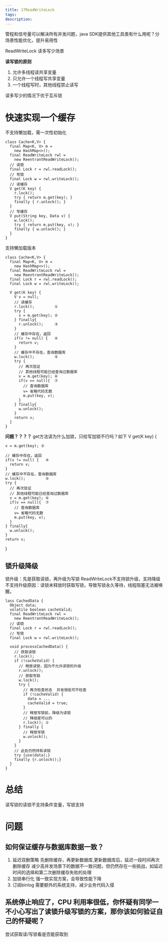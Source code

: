 ```yaml
---
title: 17ReadWriteLock
tags:
description:
---
```


管程和信号量可以解决所有并发问题，java SDK提供其他工具类有什么用呢？分场景性能优化，提升易用性

ReadWriteLock 读多写少场景

**读写锁的原则**
1. 允许多线程读共享变量
2. 只允许一个线程写共享变量
3. 一个线程写时，其他线程禁止读写

读多写少的情况下优于互斥锁

# 快速实现一个缓存
不支持懒加载，需一次性初始化
```
class Cache<K,V> {
  final Map<K, V> m =
    new HashMap<>();
  final ReadWriteLock rwl =
    new ReentrantReadWriteLock();
  // 读锁
  final Lock r = rwl.readLock();
  // 写锁
  final Lock w = rwl.writeLock();
  // 读缓存
  V get(K key) {
    r.lock();
    try { return m.get(key); }
    finally { r.unlock(); }
  }
  // 写缓存
  V put(String key, Data v) {
    w.lock();
    try { return m.put(key, v); }
    finally { w.unlock(); }
  }
}
```

支持懒加载版本
```
class Cache<K,V> {
  final Map<K, V> m =
    new HashMap<>();
  final ReadWriteLock rwl = 
    new ReentrantReadWriteLock();
  final Lock r = rwl.readLock();
  final Lock w = rwl.writeLock();
 
  V get(K key) {
    V v = null;
    // 读缓存
    r.lock();         ①
    try {
      v = m.get(key); ②
    } finally{
      r.unlock();     ③
    }
    // 缓存中存在，返回
    if(v != null) {   ④
      return v;
    }
    // 缓存中不存在，查询数据库
    w.lock();         ⑤
    try {
      // 再次验证
      // 其他线程可能已经查询过数据库
      v = m.get(key); ⑥
      if(v == null){  ⑦
        // 查询数据库
        v= 省略代码无数
        m.put(key, v);
      }
    } finally{
      w.unlock();
    }
    return v; 
  }
}
```
**问题？？？？**
get方法读为什么加锁，只给写加锁不行吗？如下
V get(K key) {

    v = m.get(key); ②

    // 缓存中存在，返回
    if(v != null) {   ④
      return v;
    }
    // 缓存中不存在，查询数据库
    w.lock();         ⑤
    try {
      // 再次验证
      // 其他线程可能已经查询过数据库
      v = m.get(key); ⑥
      if(v == null){  ⑦
        // 查询数据库
        v= 省略代码无数
        m.put(key, v);
      }
    } finally{
      w.unlock();
    }
    return v; 
  }

## 锁升级降级
锁升级：先是获取读锁，再升级为写锁
ReadWriteLock不支持锁升级，支持降级
不支持升级原因：读锁未释放时获取写锁，导致写锁永久等待，线程阻塞无法被唤醒。

```
lass CachedData {
  Object data;
  volatile boolean cacheValid;
  final ReadWriteLock rwl =
    new ReentrantReadWriteLock();
  // 读锁  
  final Lock r = rwl.readLock();
  // 写锁
  final Lock w = rwl.writeLock();
  
  void processCachedData() {
    // 获取读锁
    r.lock();
    if (!cacheValid) {
      // 释放读锁，因为不允许读锁的升级
      r.unlock();
      // 获取写锁
      w.lock();
      try {
        // 再次检查状态  并发很低可不检查
        if (!cacheValid) {
          data = ...
          cacheValid = true;
        }
        // 释放写锁前，降级为读锁
        // 降级是可以的
        r.lock(); ①
      } finally {
        // 释放写锁
        w.unlock(); 
      }
    }
    // 此处仍然持有读锁
    try {use(data);} 
    finally {r.unlock();}
  }
}
```

# 总结
读写锁的读锁不支持条件变量，写锁支持

# 问题
## 如何保证缓存与数据库数据一致？
1. 延迟双删策略
先删除缓存，再更新数据库,更新数据库后，延迟一段时间再次删除缓存
减少高并发场景下的数据不一致问题，但仍然存在一些挑战，如延迟时间的选择和第二次删除缓存失败的处理
2. 加锁串行化
强一致实现方案，会导致性能下降
3. 订阅binlog
需要额外的系统支持，减少业务代码入侵
## 系统停止响应了，CPU 利用率很低，你怀疑有同学一不小心写出了读锁升级写锁的方案，那你该如何验证自己的怀疑呢？
尝试获取读/写锁看是否能获取到
